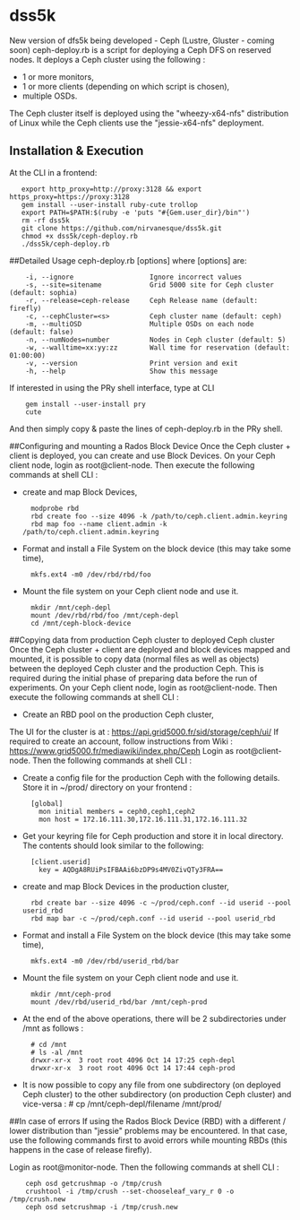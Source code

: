 # dss5k
New version of dfs5k being developed - Ceph (Lustre, Gluster - coming soon)
ceph-deploy.rb is a script for deploying a Ceph DFS on reserved nodes. It deploys a Ceph cluster using the following :
- 1 or more monitors, 
- 1 or more clients (depending on which script is chosen),
- multiple OSDs.

The Ceph cluster itself is deployed using the "wheezy-x64-nfs" distribution of Linux while the Ceph clients use the "jessie-x64-nfs" deployment.

## Installation & Execution
At the CLI in a frontend:

       
       export http_proxy=http://proxy:3128 && export https_proxy=https://proxy:3128
       gem install --user-install ruby-cute trollop
       export PATH=$PATH:$(ruby -e 'puts "#{Gem.user_dir}/bin"')
       rm -rf dss5k
       git clone https://github.com/nirvanesque/dss5k.git
       chmod +x dss5k/ceph-deploy.rb
       ./dss5k/ceph-deploy.rb

##Detailed Usage
       ceph-deploy.rb [options]
where [options] are:

        -i, --ignore                   Ignore incorrect values
        -s, --site=sitename            Grid 5000 site for Ceph cluster (default: sophia)
        -r, --release=ceph-release     Ceph Release name (default: firefly)
        -c, --cephCluster=<s>          Ceph cluster name (default: ceph)
        -m, --multiOSD                 Multiple OSDs on each node (default: false)
        -n, --numNodes=number          Nodes in Ceph cluster (default: 5)
        -w, --walltime=xx:yy:zz        Wall time for reservation (default: 01:00:00)
        -v, --version                  Print version and exit
        -h, --help                     Show this message


If interested in using the PRy shell interface, type at CLI

        gem install --user-install pry
        cute

And then simply copy & paste the lines of ceph-deploy.rb in the PRy shell.

##Configuring and mounting a Rados Block Device
Once the Ceph cluster + client is deployed, you can create and use Block Devices. On your Ceph client node, login as root@client-node. Then execute the following commands at shell CLI :

- create and map Block Devices,

        modprobe rbd
        rbd create foo --size 4096 -k /path/to/ceph.client.admin.keyring
        rbd map foo --name client.admin -k /path/to/ceph.client.admin.keyring

- Format and install a File System on the block device (this may take some time),

        mkfs.ext4 -m0 /dev/rbd/rbd/foo

- Mount the file system on your Ceph client node and use it.

        mkdir /mnt/ceph-depl
        mount /dev/rbd/rbd/foo /mnt/ceph-depl
        cd /mnt/ceph-block-device


##Copying data from production Ceph cluster to deployed Ceph cluster
Once the Ceph cluster + client are deployed and block devices mapped and mounted, it is possible to copy data (normal files as well as objects) between the deployed Ceph cluster and the production Ceph. This is required during the initial phase of preparing data before the run of experiments. On your Ceph client node, login as root@client-node. Then execute the following commands at shell CLI :
- Create an RBD pool on the production Ceph cluster,

The UI for the cluster is at : https://api.grid5000.fr/sid/storage/ceph/ui/
If required to create an account, follow instructions from Wiki : https://www.grid5000.fr/mediawiki/index.php/Ceph
Login as root@client-node. Then the following commands at shell CLI :


- Create a config file for the production Ceph with the following details. Store it in ~/prod/ directory on your frontend :

        [global]
          mon initial members = ceph0,ceph1,ceph2
          mon host = 172.16.111.30,172.16.111.31,172.16.111.32


- Get your keyring file for Ceph production and store it in local directory. The contents should look similar to the following:

        [client.userid]
          key = AQDgA8RUiPsIFBAAi6bzDP9s4MV0ZivQTy3FRA==


- create and map Block Devices in the production cluster,

        rbd create bar --size 4096 -c ~/prod/ceph.conf --id userid --pool userid_rbd
        rbd map bar -c ~/prod/ceph.conf --id userid --pool userid_rbd


- Format and install a File System on the block device (this may take some time),

        mkfs.ext4 -m0 /dev/rbd/userid_rbd/bar


- Mount the file system on your Ceph client node and use it.

        mkdir /mnt/ceph-prod
        mount /dev/rbd/userid_rbd/bar /mnt/ceph-prod


- At the end of the above operations, there will be 2 subdirectories under /mnt as follows :

        # cd /mnt
        # ls -al /mnt
        drwxr-xr-x  3 root root 4096 Oct 14 17:25 ceph-depl
        drwxr-xr-x  3 root root 4096 Oct 14 17:44 ceph-prod


- It is now possible to copy any file from one subdirectory (on deployed Ceph cluster) to the other subdirectory (on production Ceph cluster) and vice-versa :
        # cp /mnt/ceph-depl/filename /mnt/prod/


##In case of errors
If using the Rados Block Device (RBD) with a different / lower distribution than "jessie" problems may be encountered. In that case, use the following commands first to avoid errors while mounting RBDs (this happens in the case of release firefly). 

Login as root@monitor-node. Then the following commands at shell CLI :

        ceph osd getcrushmap -o /tmp/crush
        crushtool -i /tmp/crush --set-chooseleaf_vary_r 0 -o /tmp/crush.new
        ceph osd setcrushmap -i /tmp/crush.new




